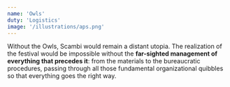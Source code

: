 ```yaml
---
name: 'Owls'
duty: 'Logistics'
image: '/illustrations/aps.png'
---
```


Without the Owls, Scambi would remain a distant utopia. The realization of the festival would be impossible without the **far-sighted management of everything that precedes it**: from the materials to the bureaucratic procedures, passing through all those fundamental organizational quibbles so that everything goes the right way.
